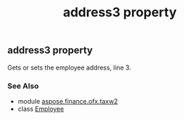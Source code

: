 ﻿---
title: address3 property
second_title: Aspose.Finance for Python via .NET API References
description: 
type: docs
weight: 50
url: /python-net/aspose.finance.ofx.taxw2/employee/address3/
is_root: false
---

## address3 property


Gets or sets the employee address, line 3.

### See Also
* module [aspose.finance.ofx.taxw2](../../)
* class [Employee](/finance/python-net/aspose.finance.ofx.taxw2/employee)
